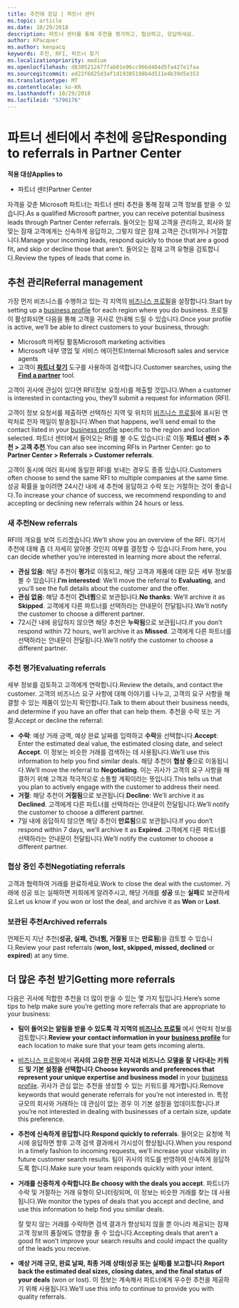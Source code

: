 ```yaml
---
title: 추천에 응답 | 파트너 센터
ms.topic: article
ms.date: 10/29/2018
description: 파트너 센터를 통해 추천을 평가하고, 협상하고, 응답하세요.
author: KPacquer
ms.author: kenpacq
keywords: 추천, RFI, 파트너 찾기
ms.localizationpriority: medium
ms.openlocfilehash: d8305212477fab01e96cc966d404d5fa427e1faa
ms.sourcegitcommit: ed22f6825d3af1d19385198b4d511e4b39d5e353
ms.translationtype: MT
ms.contentlocale: ko-KR
ms.lasthandoff: 10/29/2018
ms.locfileid: "5796176"
---
```

# <a name="responding-to-referrals-in-partner-center"></a><span data-ttu-id="50638-104">파트너 센터에서 추천에 응답</span><span class="sxs-lookup"><span data-stu-id="50638-104">Responding to referrals in Partner Center</span></span>

**<span data-ttu-id="50638-105">적용 대상</span><span class="sxs-lookup"><span data-stu-id="50638-105">Applies to</span></span>**

-  <span data-ttu-id="50638-106">파트너 센터</span><span class="sxs-lookup"><span data-stu-id="50638-106">Partner Center</span></span>

<span data-ttu-id="50638-107">자격을 갖춘 Microsoft 파트너는 파트너 센터 추천을 통해 잠재 고객 정보를 받을 수 있습니다.</span><span class="sxs-lookup"><span data-stu-id="50638-107">As a qualified Microsoft partner, you can receive potential business leads through Partner Center referrals.</span></span> <span data-ttu-id="50638-108">들어오는 잠재 고객을 관리하고, 회사와 잘 맞는 잠재 고객에게는 신속하게 응답하고, 그렇지 않은 잠재 고객은 건너뛰거나 거절합니다.</span><span class="sxs-lookup"><span data-stu-id="50638-108">Manage your incoming leads, respond quickly to those that are a good fit, and skip or decline those that aren’t.</span></span> <span data-ttu-id="50638-109">들어오는 잠재 고객 유형을 검토합니다.</span><span class="sxs-lookup"><span data-stu-id="50638-109">Review the types of leads that come in.</span></span> 

## <a name="referral-management"></a><span data-ttu-id="50638-110">추천 관리</span><span class="sxs-lookup"><span data-stu-id="50638-110">Referral management</span></span>

<span data-ttu-id="50638-111">가장 먼저 비즈니스를 수행하고 있는 각 지역의 [비즈니스 프로필](create-a-marketing-profile.md)을 설정합니다.</span><span class="sxs-lookup"><span data-stu-id="50638-111">Start by setting up a [business profile](create-a-marketing-profile.md) for each region where you do business.</span></span> <span data-ttu-id="50638-112">프로필이 활성화되면 다음을 통해 고객을 귀사로 안내해 드릴 수 있습니다.</span><span class="sxs-lookup"><span data-stu-id="50638-112">Once your profile is active, we’ll be able to direct customers to your business, through:</span></span>

*  <span data-ttu-id="50638-113">Microsoft 마케팅 활동</span><span class="sxs-lookup"><span data-stu-id="50638-113">Microsoft marketing activities</span></span>
*  <span data-ttu-id="50638-114">Microsoft 내부 영업 및 서비스 에이전트</span><span class="sxs-lookup"><span data-stu-id="50638-114">Internal Microsoft sales and service agents</span></span>
*  <span data-ttu-id="50638-115">고객이 **[파트너 찾기](https://partnercenter.microsoft.com/pcv/search)** 도구를 사용하여 검색합니다.</span><span class="sxs-lookup"><span data-stu-id="50638-115">Customer searches, using the **[Find a partner](https://partnercenter.microsoft.com/pcv/search)** tool.</span></span>

<span data-ttu-id="50638-116">고객이 귀사에 관심이 있다면 RFI(정보 요청서)를 제출할 것입니다.</span><span class="sxs-lookup"><span data-stu-id="50638-116">When a customer is interested in contacting you, they’ll submit a request for information (RFI).</span></span> 

<span data-ttu-id="50638-117">고객이 정보 요청서를 제출하면 선택하신 지역 및 위치의 [비즈니스 프로필](create-a-marketing-profile.md)에 표시된 연락처로 전자 메일이 발송됩니다.</span><span class="sxs-lookup"><span data-stu-id="50638-117">When that happens, we’ll send email to the contact listed in your [business profile](create-a-marketing-profile.md) specific to the region and location selected.</span></span> <span data-ttu-id="50638-118">파트너 센터에서 들어오는 Rfi를 볼 수도 있습니다:로 이동 **파트너 센터 > 추천 > 고객 추천**.</span><span class="sxs-lookup"><span data-stu-id="50638-118">You can also see incoming RFIs in Partner Center: go to **Partner Center > Referrals > Customer referrals**.</span></span>

<span data-ttu-id="50638-119">고객이 동시에 여러 회사에 동일한 RFI를 보내는 경우도 종종 있습니다.</span><span class="sxs-lookup"><span data-stu-id="50638-119">Customers often choose to send the same RFI to multiple companies at the same time.</span></span> <span data-ttu-id="50638-120">성공 확률을 높이려면 24시간 내에 새 추천에 응답하고 수락 또는 거절하는 것이 좋습니다.</span><span class="sxs-lookup"><span data-stu-id="50638-120">To increase your chance of success, we recommend responding to and accepting or declining new referrals within 24 hours or less.</span></span>

### <a name="new-referrals"></a><span data-ttu-id="50638-121">새 추천</span><span class="sxs-lookup"><span data-stu-id="50638-121">New referrals</span></span>

<span data-ttu-id="50638-122">RFI의 개요를 보여 드리겠습니다.</span><span class="sxs-lookup"><span data-stu-id="50638-122">We’ll show you an overview of the RFI.</span></span> <span data-ttu-id="50638-123">여기서 추천에 대해 좀 더 자세히 알아볼 것인지 여부를 결정할 수 있습니다.</span><span class="sxs-lookup"><span data-stu-id="50638-123">From here, you can decide whether you’re interested in learning more about the referral.</span></span> 

*  <span data-ttu-id="50638-124">**관심 있음**: 해당 추천이 **평가**로 이동되고, 해당 고객과 제품에 대한 모든 세부 정보를 볼 수 있습니다.</span><span class="sxs-lookup"><span data-stu-id="50638-124">**I’m interested**: We’ll move the referral to **Evaluating**, and you’ll see the full details about the customer and the offer.</span></span> 
*  <span data-ttu-id="50638-125">**관심 없음**: 해당 추천이 **건너뜀**으로 보관됩니다.</span><span class="sxs-lookup"><span data-stu-id="50638-125">**No thanks**: We’ll archive it as **Skipped**.</span></span> <span data-ttu-id="50638-126">고객에게 다른 파트너를 선택하라는 안내문이 전달됩니다.</span><span class="sxs-lookup"><span data-stu-id="50638-126">We’ll notify the customer to choose a different partner.</span></span>
*  <span data-ttu-id="50638-127">72시간 내에 응답하지 않으면 해당 추천은 **누락됨**으로 보관됩니다.</span><span class="sxs-lookup"><span data-stu-id="50638-127">If you don’t respond within 72 hours, we’ll archive it as **Missed**.</span></span> <span data-ttu-id="50638-128">고객에게 다른 파트너를 선택하라는 안내문이 전달됩니다.</span><span class="sxs-lookup"><span data-stu-id="50638-128">We’ll notify the customer to choose a different partner.</span></span>

### <a name="evaluating-referrals"></a><span data-ttu-id="50638-129">추천 평가</span><span class="sxs-lookup"><span data-stu-id="50638-129">Evaluating referrals</span></span>

<span data-ttu-id="50638-130">세부 정보를 검토하고 고객에게 연락합니다.</span><span class="sxs-lookup"><span data-stu-id="50638-130">Review the details, and contact the customer.</span></span> <span data-ttu-id="50638-131">고객의 비즈니스 요구 사항에 대해 이야기를 나누고, 고객의 요구 사항을 해결할 수 있는 제품이 있는지 확인합니다.</span><span class="sxs-lookup"><span data-stu-id="50638-131">Talk to them about their business needs, and determine if you have an offer that can help them.</span></span> <span data-ttu-id="50638-132">추천을 수락 또는 거절:</span><span class="sxs-lookup"><span data-stu-id="50638-132">Accept or decline the referral:</span></span> 

*  <span data-ttu-id="50638-133">**수락**: 예상 거래 금액, 예상 완료 날짜를 입력하고 **수락**을 선택합니다.</span><span class="sxs-lookup"><span data-stu-id="50638-133">**Accept**: Enter the estimated deal value, the estimated closing date, and select **Accept**.</span></span> <span data-ttu-id="50638-134">이 정보는 비슷한 거래를 검색하는 데 사용됩니다.</span><span class="sxs-lookup"><span data-stu-id="50638-134">We’ll use this information to help you find similar deals.</span></span> <span data-ttu-id="50638-135">해당 추천이 **협상 중**으로 이동됩니다.</span><span class="sxs-lookup"><span data-stu-id="50638-135">We’ll move the referral to **Negotiating**.</span></span> <span data-ttu-id="50638-136">이는 귀사가 고객의 요구 사항을 해결하기 위해 고객과 적극적으로 소통할 계획이라는 뜻입니다.</span><span class="sxs-lookup"><span data-stu-id="50638-136">This tells us that you plan to actively engage with the customer to address their need.</span></span>
*  <span data-ttu-id="50638-137">**거절**: 해당 추천이 **거절됨**으로 보관됩니다.</span><span class="sxs-lookup"><span data-stu-id="50638-137">**Decline**: We’ll archive it as **Declined**.</span></span> <span data-ttu-id="50638-138">고객에게 다른 파트너를 선택하라는 안내문이 전달됩니다.</span><span class="sxs-lookup"><span data-stu-id="50638-138">We’ll notify the customer to choose a different partner.</span></span>
*  <span data-ttu-id="50638-139">7일 내에 응답하지 않으면 해당 추천이 **만료됨**으로 보관됩니다.</span><span class="sxs-lookup"><span data-stu-id="50638-139">If you don’t respond within 7 days, we’ll archive it as **Expired**.</span></span> <span data-ttu-id="50638-140">고객에게 다른 파트너를 선택하라는 안내문이 전달됩니다.</span><span class="sxs-lookup"><span data-stu-id="50638-140">We’ll notify the customer to choose a different partner.</span></span>

### <a name="negotiating-referrals"></a><span data-ttu-id="50638-141">협상 중인 추천</span><span class="sxs-lookup"><span data-stu-id="50638-141">Negotiating referrals</span></span>

<span data-ttu-id="50638-142">고객과 협력하여 거래를 완료하세요.</span><span class="sxs-lookup"><span data-stu-id="50638-142">Work to close the deal with the customer.</span></span> <span data-ttu-id="50638-143">거래에 성공 또는 실패하면 저희에게 알려주시고, 해당 거래를 **성공** 또는 **실패**로 보관하세요.</span><span class="sxs-lookup"><span data-stu-id="50638-143">Let us know if you won or lost the deal, and archive it as **Won** or **Lost**.</span></span> 

### <a name="archived-referrals"></a><span data-ttu-id="50638-144">보관된 추천</span><span class="sxs-lookup"><span data-stu-id="50638-144">Archived referrals</span></span>

<span data-ttu-id="50638-145">언제든지 지난 추천(**성공, 실패, 건너뜀, 거절됨** 또는 **만료됨**)을 검토할 수 있습니다.</span><span class="sxs-lookup"><span data-stu-id="50638-145">Review your past referrals (**won, lost, skipped, missed, declined** or **expired**) at any time.</span></span> 

## <a name="getting-more-referrals"></a><span data-ttu-id="50638-146">더 많은 추천 받기</span><span class="sxs-lookup"><span data-stu-id="50638-146">Getting more referrals</span></span>

<span data-ttu-id="50638-147">다음은 귀사에 적합한 추천을 더 많이 받을 수 있는 몇 가지 팁입니다.</span><span class="sxs-lookup"><span data-stu-id="50638-147">Here’s some tips to help make sure you’re getting more referrals that are appropriate to your business:</span></span>

*  <span data-ttu-id="50638-148">**팀이 들어오는 알림을 받을 수 있도록 각 지역의 [비즈니스 프로필](create-a-marketing-profile.md)** 에서 연락처 정보를 검토합니다.</span><span class="sxs-lookup"><span data-stu-id="50638-148">**Review your contact information in your [business profile](create-a-marketing-profile.md)** for each location to make sure that your team gets incoming alerts.</span></span>

*  <span data-ttu-id="50638-149">[비즈니스 프로필](create-a-marketing-profile.md)에서 **귀사의 고유한 전문 지식과 비즈니스 모델을 잘 나타내는 키워드 및 기본 설정을 선택합니다**.</span><span class="sxs-lookup"><span data-stu-id="50638-149">**Choose keywords and preferences that represent your unique expertise and business model** in your [business profile](create-a-marketing-profile.md).</span></span> <span data-ttu-id="50638-150">귀사가 관심 없는 추천을 생성할 수 있는 키워드를 제거합니다.</span><span class="sxs-lookup"><span data-stu-id="50638-150">Remove keywords that would generate referrals for you’re not interested in.</span></span> <span data-ttu-id="50638-151">특정 규모의 회사와 거래하는 데 관심이 없는 경우 이 기본 설정을 업데이트합니다.</span><span class="sxs-lookup"><span data-stu-id="50638-151">If you’re not interested in dealing with businesses of a certain size, update this preference.</span></span>

*  <span data-ttu-id="50638-152">**추천에 신속하게 응답합니다**.</span><span class="sxs-lookup"><span data-stu-id="50638-152">**Respond quickly to referrals**.</span></span> <span data-ttu-id="50638-153">들어오는 요청에 적시에 응답하면 향후 고객 검색 결과에서 가시성이 향상됩니다.</span><span class="sxs-lookup"><span data-stu-id="50638-153">When you respond in a timely fashion to incoming requests, we’ll increase your visibility in future customer search results.</span></span> <span data-ttu-id="50638-154">팀이 귀사의 의도를 반영하여 신속하게 응답하도록 합니다.</span><span class="sxs-lookup"><span data-stu-id="50638-154">Make sure your team responds quickly with your intent.</span></span>

*  <span data-ttu-id="50638-155">**거래를 신중하게 수락합니다**.</span><span class="sxs-lookup"><span data-stu-id="50638-155">**Be choosy with the deals you accept**.</span></span> <span data-ttu-id="50638-156">파트너가 수락 및 거절하는 거래 유형이 모니터링되며, 이 정보는 비슷한 거래를 찾는 데 사용됩니다.</span><span class="sxs-lookup"><span data-stu-id="50638-156">We monitor the types of deals that you accept and decline, and use this information to help find you similar deals.</span></span> 

   <span data-ttu-id="50638-157">잘 맞지 않는 거래를 수락하면 검색 결과가 향상되지 않을 뿐 아니라 제공되는 잠재 고객 정보의 품질에도 영향을 줄 수 있습니다.</span><span class="sxs-lookup"><span data-stu-id="50638-157">Accepting deals that aren’t a good fit won’t improve your search results and could impact the quality of the leads you receive.</span></span>

*  <span data-ttu-id="50638-158">**예상 거래 규모, 완료 날짜, 최종 거래 상태(성공 또는 실패)를 보고합니다**.</span><span class="sxs-lookup"><span data-stu-id="50638-158">**Report back the estimated deal sizes, closing dates, and the final status of your deals** (won or lost).</span></span> <span data-ttu-id="50638-159">이 정보는 계속해서 파트너에게 우수한 추천을 제공하기 위해 사용됩니다.</span><span class="sxs-lookup"><span data-stu-id="50638-159">We’ll use this info to continue to provide you with quality referrals.</span></span>
